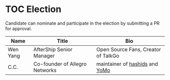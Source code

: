 # TOC Election


Candidate can nominate and participate in the election by submitting a PR for approval. 


| Name | Title|               Bio       |
| ---- | -----| ------------------------|
| Wen Yang | AfterShip Senior Manager | Open Source Fans, Creator of TalkGo |
| C.C. | Co-founder of Allegro Networks | maintainer of [hashids](https://hashids.org/) and [YoMo](https://yomo.run) |
